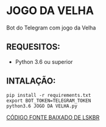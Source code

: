 # JOGO DA VELHA
Bot do Telegram com jogo da Velha

## REQUESITOS:
- Python 3.6 ou superior

## INTALAÇÃO:
```
pip install -r requirements.txt
export BOT_TOKEN=TELEGRAM_TOKEN
python3.6 JOGO DA VELHA.py
```

[CÓDIGO FONTE BAIXADO DE LSKBR](https://github.com/lskbr/velha)
